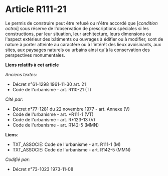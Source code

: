 # Article R111-21

Le permis de construire peut être refusé ou n'être accordé que [*condition octroi*] sous réserve de l'observation de
prescriptions spéciales si les constructions, par leur situation, leur architecture, leurs dimensions ou l'aspect extérieur
des bâtiments ou ouvrages à édifier ou à modifier, sont de nature à porter atteinte au caractère ou à l'intérêt des lieux
avoisinants, aux sites, aux paysages naturels ou urbains ainsi qu'à la conservation des perspectives monumentales.

**Liens relatifs à cet article**

_Anciens textes_:

  - Décret n°61-1298 1961-11-30 art. 21
  - Code de l'urbanisme - art. R110-21 (T)

_Cité par_:

  - Décret n°77-1281 du 22 novembre 1977 - art. Annexe (V)
  - Code de l'urbanisme - art. *R111-1 (VT)
  - Code de l'urbanisme - art. R*123-13 (V)
  - Code de l'urbanisme - art. R142-5 (MMN)

**Liens**:

  - TXT_ASSOCIE: Code de l'urbanisme - art. R111-1 (M)
  - TXT_ASSOCIE: Code de l'urbanisme - art. R142-5 (MMN)

_Codifié par_:

  - Décret n°73-1023 1973-11-08

